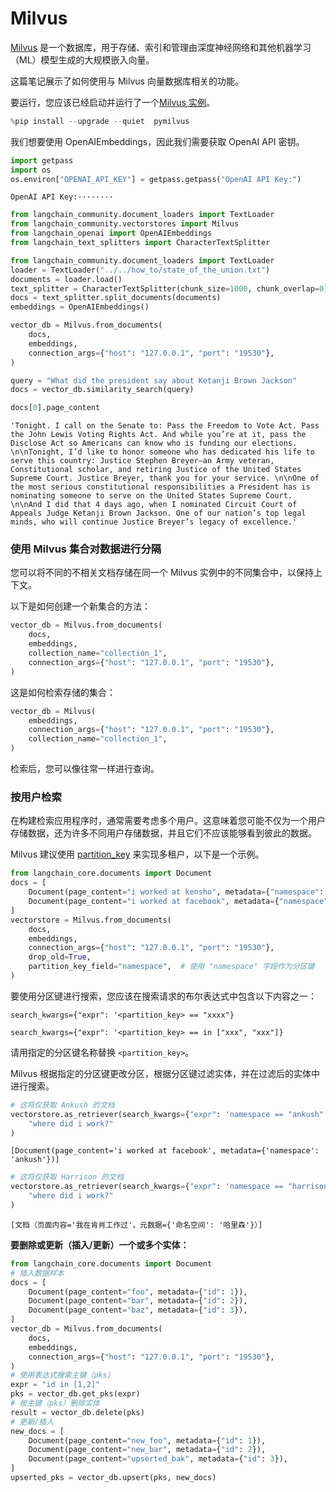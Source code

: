 # Milvus

[Milvus](https://milvus.io/docs/overview.md) 是一个数据库，用于存储、索引和管理由深度神经网络和其他机器学习（ML）模型生成的大规模嵌入向量。

这篇笔记展示了如何使用与 Milvus 向量数据库相关的功能。

要运行，您应该已经启动并运行了一个[Milvus 实例](https://milvus.io/docs/install_standalone-docker.md)。

```python
%pip install --upgrade --quiet  pymilvus
```

我们想要使用 OpenAIEmbeddings，因此我们需要获取 OpenAI API 密钥。

```python
import getpass
import os
os.environ["OPENAI_API_KEY"] = getpass.getpass("OpenAI API Key:")
```

```output
OpenAI API Key:········
```

```python
from langchain_community.document_loaders import TextLoader
from langchain_community.vectorstores import Milvus
from langchain_openai import OpenAIEmbeddings
from langchain_text_splitters import CharacterTextSplitter
```

```python
from langchain_community.document_loaders import TextLoader
loader = TextLoader("../../how_to/state_of_the_union.txt")
documents = loader.load()
text_splitter = CharacterTextSplitter(chunk_size=1000, chunk_overlap=0)
docs = text_splitter.split_documents(documents)
embeddings = OpenAIEmbeddings()
```

```python
vector_db = Milvus.from_documents(
    docs,
    embeddings,
    connection_args={"host": "127.0.0.1", "port": "19530"},
)
```

```python
query = "What did the president say about Ketanji Brown Jackson"
docs = vector_db.similarity_search(query)
```

```python
docs[0].page_content
```

```output
'Tonight. I call on the Senate to: Pass the Freedom to Vote Act. Pass the John Lewis Voting Rights Act. And while you’re at it, pass the Disclose Act so Americans can know who is funding our elections. \n\nTonight, I’d like to honor someone who has dedicated his life to serve this country: Justice Stephen Breyer—an Army veteran, Constitutional scholar, and retiring Justice of the United States Supreme Court. Justice Breyer, thank you for your service. \n\nOne of the most serious constitutional responsibilities a President has is nominating someone to serve on the United States Supreme Court. \n\nAnd I did that 4 days ago, when I nominated Circuit Court of Appeals Judge Ketanji Brown Jackson. One of our nation’s top legal minds, who will continue Justice Breyer’s legacy of excellence.'
```

### 使用 Milvus 集合对数据进行分隔

您可以将不同的不相关文档存储在同一个 Milvus 实例中的不同集合中，以保持上下文。

以下是如何创建一个新集合的方法：

```python
vector_db = Milvus.from_documents(
    docs,
    embeddings,
    collection_name="collection_1",
    connection_args={"host": "127.0.0.1", "port": "19530"},
)
```

这是如何检索存储的集合：

```python
vector_db = Milvus(
    embeddings,
    connection_args={"host": "127.0.0.1", "port": "19530"},
    collection_name="collection_1",
)
```

检索后，您可以像往常一样进行查询。

### 按用户检索

在构建检索应用程序时，通常需要考虑多个用户。这意味着您可能不仅为一个用户存储数据，还为许多不同用户存储数据，并且它们不应该能够看到彼此的数据。

Milvus 建议使用 [partition_key](https://milvus.io/docs/multi_tenancy.md#Partition-key-based-multi-tenancy) 来实现多租户，以下是一个示例。

```python
from langchain_core.documents import Document
docs = [
    Document(page_content="i worked at kensho", metadata={"namespace": "harrison"}),
    Document(page_content="i worked at facebook", metadata={"namespace": "ankush"}),
]
vectorstore = Milvus.from_documents(
    docs,
    embeddings,
    connection_args={"host": "127.0.0.1", "port": "19530"},
    drop_old=True,
    partition_key_field="namespace",  # 使用 "namespace" 字段作为分区键
)
```

要使用分区键进行搜索，您应该在搜索请求的布尔表达式中包含以下内容之一：

`search_kwargs={"expr": '<partition_key> == "xxxx"}`

`search_kwargs={"expr": '<partition_key> == in ["xxx", "xxx"]}`

请用指定的分区键名称替换 `<partition_key>`。

Milvus 根据指定的分区键更改分区，根据分区键过滤实体，并在过滤后的实体中进行搜索。

```python
# 这将仅获取 Ankush 的文档
vectorstore.as_retriever(search_kwargs={"expr": 'namespace == "ankush"'}).invoke(
    "where did i work?"
)
```

```output
[Document(page_content='i worked at facebook', metadata={'namespace': 'ankush'})]
```

```python
# 这将仅获取 Harrison 的文档
vectorstore.as_retriever(search_kwargs={"expr": 'namespace == "harrison"'}).invoke(
    "where did i work?"
)
```

```output
[文档（页面内容='我在肯肖工作过'，元数据={'命名空间': '哈里森'}）]
```

**要删除或更新（插入/更新）一个或多个实体：**

```python
from langchain_core.documents import Document
# 插入数据样本
docs = [
    Document(page_content="foo", metadata={"id": 1}),
    Document(page_content="bar", metadata={"id": 2}),
    Document(page_content="baz", metadata={"id": 3}),
]
vector_db = Milvus.from_documents(
    docs,
    embeddings,
    connection_args={"host": "127.0.0.1", "port": "19530"},
)
# 使用表达式搜索主键（pks）
expr = "id in [1,2]"
pks = vector_db.get_pks(expr)
# 按主键（pks）删除实体
result = vector_db.delete(pks)
# 更新/插入
new_docs = [
    Document(page_content="new_foo", metadata={"id": 1}),
    Document(page_content="new_bar", metadata={"id": 2}),
    Document(page_content="upserted_bak", metadata={"id": 3}),
]
upserted_pks = vector_db.upsert(pks, new_docs)
```